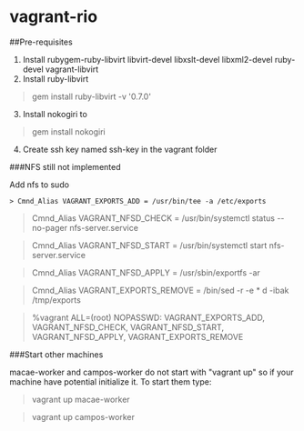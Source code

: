 # vagrant-rio

##Pre-requisites
  1. Install rubygem-ruby-libvirt libvirt-devel libxslt-devel libxml2-devel ruby-devel vagrant-libvirt
  2. Install ruby-libvirt

  >  gem install ruby-libvirt -v '0.7.0'

  3. Install nokogiri to

  > gem install nokogiri

  4. Create ssh key named ssh-key in the vagrant folder
  
###NFS still not implemented

  Add nfs to sudo

	> Cmnd_Alias VAGRANT_EXPORTS_ADD = /usr/bin/tee -a /etc/exports

  > Cmnd_Alias VAGRANT_NFSD_CHECK = /usr/bin/systemctl status --no-pager nfs-server.service

  > Cmnd_Alias VAGRANT_NFSD_START = /usr/bin/systemctl start nfs-server.service

  > Cmnd_Alias VAGRANT_NFSD_APPLY = /usr/sbin/exportfs -ar

  > Cmnd_Alias VAGRANT_EXPORTS_REMOVE = /bin/sed -r -e * d -ibak /tmp/exports

  > %vagrant ALL=(root) NOPASSWD: VAGRANT_EXPORTS_ADD, VAGRANT_NFSD_CHECK, VAGRANT_NFSD_START, VAGRANT_NFSD_APPLY, VAGRANT_EXPORTS_REMOVE

###Start other machines

  macae-worker and campos-worker do not start with "vagrant up" so if your machine have potential initialize it.
  To start them type:

  > vagrant up macae-worker

  > vagrant up campos-worker 
